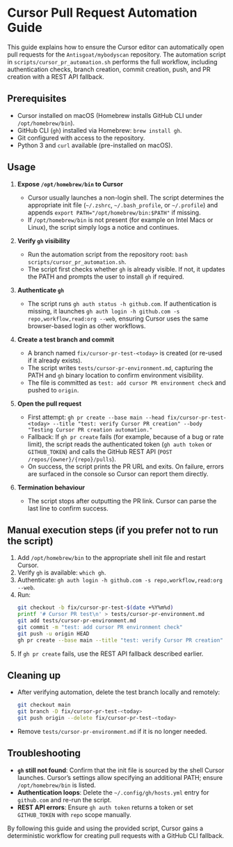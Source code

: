 # Cursor Pull Request Automation Guide

This guide explains how to ensure the Cursor editor can automatically open pull requests for the `Antisgoat/mybodyscan` repository. The automation script in `scripts/cursor_pr_automation.sh` performs the full workflow, including authentication checks, branch creation, commit creation, push, and PR creation with a REST API fallback.

## Prerequisites

- Cursor installed on macOS (Homebrew installs GitHub CLI under `/opt/homebrew/bin`).
- GitHub CLI (`gh`) installed via Homebrew: `brew install gh`.
- Git configured with access to the repository.
- Python 3 and `curl` available (pre-installed on macOS).

## Usage

1. **Expose `/opt/homebrew/bin` to Cursor**
   - Cursor usually launches a non-login shell. The script determines the appropriate init file (`~/.zshrc`, `~/.bash_profile`, or `~/.profile`) and appends `export PATH="/opt/homebrew/bin:$PATH"` if missing.
   - If `/opt/homebrew/bin` is not present (for example on Intel Macs or Linux), the script simply logs a notice and continues.

2. **Verify `gh` visibility**
   - Run the automation script from the repository root: `bash scripts/cursor_pr_automation.sh`.
   - The script first checks whether `gh` is already visible. If not, it updates the PATH and prompts the user to install `gh` if required.

3. **Authenticate `gh`**
   - The script runs `gh auth status -h github.com`. If authentication is missing, it launches `gh auth login -h github.com -s repo,workflow,read:org --web`, ensuring Cursor uses the same browser-based login as other workflows.

4. **Create a test branch and commit**
   - A branch named `fix/cursor-pr-test-<today>` is created (or re-used if it already exists).
   - The script writes `tests/cursor-pr-environment.md`, capturing the PATH and `gh` binary location to confirm environment visibility.
   - The file is committed as `test: add cursor PR environment check` and pushed to `origin`.

5. **Open the pull request**
   - First attempt: `gh pr create --base main --head fix/cursor-pr-test-<today> --title "test: verify Cursor PR creation" --body "Testing Cursor PR creation automation."`
   - Fallback: If `gh pr create` fails (for example, because of a bug or rate limit), the script reads the authenticated token (`gh auth token` or `GITHUB_TOKEN`) and calls the GitHub REST API (`POST /repos/{owner}/{repo}/pulls`).
   - On success, the script prints the PR URL and exits. On failure, errors are surfaced in the console so Cursor can report them directly.

6. **Termination behaviour**
   - The script stops after outputting the PR link. Cursor can parse the last line to confirm success.

## Manual execution steps (if you prefer not to run the script)

1. Add `/opt/homebrew/bin` to the appropriate shell init file and restart Cursor.
2. Verify `gh` is available: `which gh`.
3. Authenticate: `gh auth login -h github.com -s repo,workflow,read:org --web`.
4. Run:
   ```bash
   git checkout -b fix/cursor-pr-test-$(date +%Y%m%d)
   printf '# Cursor PR test\n' > tests/cursor-pr-environment.md
   git add tests/cursor-pr-environment.md
   git commit -m "test: add cursor PR environment check"
   git push -u origin HEAD
   gh pr create --base main --title "test: verify Cursor PR creation" --body "Testing Cursor PR creation automation."
   ```
5. If `gh pr create` fails, use the REST API fallback described earlier.

## Cleaning up

- After verifying automation, delete the test branch locally and remotely:
  ```bash
  git checkout main
  git branch -D fix/cursor-pr-test-<today>
  git push origin --delete fix/cursor-pr-test-<today>
  ```
- Remove `tests/cursor-pr-environment.md` if it is no longer needed.

## Troubleshooting

- **`gh` still not found**: Confirm that the init file is sourced by the shell Cursor launches. Cursor’s settings allow specifying an additional PATH; ensure `/opt/homebrew/bin` is listed.
- **Authentication loops**: Delete the `~/.config/gh/hosts.yml` entry for `github.com` and re-run the script.
- **REST API errors**: Ensure `gh auth token` returns a token or set `GITHUB_TOKEN` with `repo` scope manually.

By following this guide and using the provided script, Cursor gains a deterministic workflow for creating pull requests with a GitHub CLI fallback.
